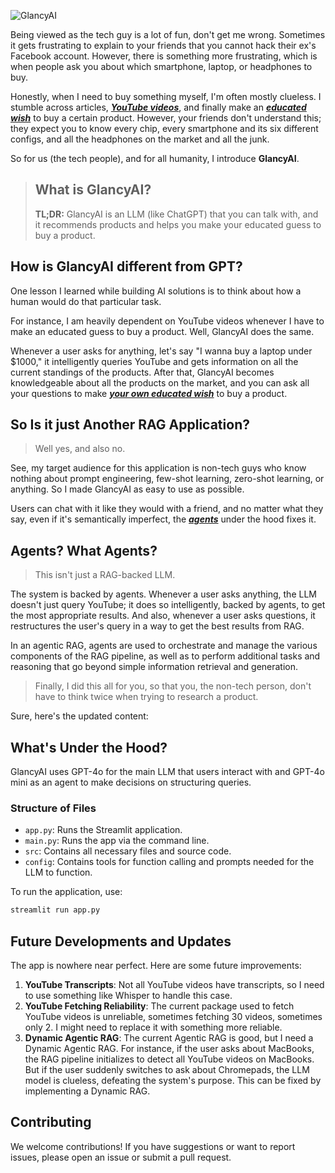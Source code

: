 ![GlancyAI](assets/GlancyAI.gif)

Being viewed as the tech guy is a lot of fun, don't get me wrong. Sometimes it gets frustrating to explain to your friends that you cannot hack their ex's Facebook account. However, there is something more frustrating, which is when people ask you about which smartphone, laptop, or headphones to buy.

Honestly, when I need to buy something myself, I'm often mostly clueless. I stumble across articles, ***[YouTube videos]()***, and finally make an ***[educated wish]()*** to buy a certain product. However, your friends don't understand this; they expect you to know every chip, every smartphone and its six different configs, and all the headphones on the market and all the junk.

So for us (the tech people), and for all humanity, I introduce **GlancyAI**.

> ## What is GlancyAI?
> 
> **TL;DR:** GlancyAI is an LLM (like ChatGPT) that you can talk with, and it recommends products and helps you make your educated guess to buy a product.

## How is GlancyAI different from GPT?

One lesson I learned while building AI solutions is to think about how a human would do that particular task. 

For instance, I am heavily dependent on YouTube videos whenever I have to make an educated guess to buy a product. Well, GlancyAI does the same. 

Whenever a user asks for anything, let's say "I wanna buy a laptop under $1000," it intelligently queries YouTube and gets information on all the current standings of the products. After that, GlancyAI becomes knowledgeable about all the products on the market, and you can ask all your questions to make ***[your own educated wish]()*** to buy a product.

## So Is it just Another RAG Application?

> Well yes, and also no. 

See, my target audience for this application is non-tech guys who know nothing about prompt engineering, few-shot learning, zero-shot learning, or anything. So I made GlancyAI as easy to use as possible. 

Users can chat with it like they would with a friend, and no matter what they say, even if it's semantically imperfect, the ***[agents]()*** under the hood fixes it.

## Agents? What Agents?

> This isn't just a RAG-backed LLM. 

The system is backed by agents. Whenever a user asks anything, the LLM doesn't just query YouTube; it does so intelligently, backed by agents, to get the most appropriate results. And also, whenever a user asks questions, it restructures the user's query in a way to get the best results from RAG.

In an agentic RAG, agents are used to orchestrate and manage the various components of the RAG pipeline, as well as to perform additional tasks and reasoning that go beyond simple information retrieval and generation.

> Finally, I did this all for you, so that you, the non-tech person, don't have to think twice when trying to research a product.

Sure, here's the updated content:

## What's Under the Hood?

GlancyAI uses GPT-4o for the main LLM that users interact with and GPT-4o mini as an agent to make decisions on structuring queries.

### Structure of Files

- `app.py`: Runs the Streamlit application.
- `main.py`: Runs the app via the command line.
- `src`: Contains all necessary files and source code.
- `config`: Contains tools for function calling and prompts needed for the LLM to function.

To run the application, use:
```sh
streamlit run app.py
```

## Future Developments and Updates

The app is nowhere near perfect. Here are some future improvements:

1. **YouTube Transcripts**: Not all YouTube videos have transcripts, so I need to use something like Whisper to handle this case.
2. **YouTube Fetching Reliability**: The current package used to fetch YouTube videos is unreliable, sometimes fetching 30 videos, sometimes only 2. I might need to replace it with something more reliable.
3. **Dynamic Agentic RAG**: The current Agentic RAG is good, but I need a Dynamic Agentic RAG. For instance, if the user asks about MacBooks, the RAG pipeline initializes to detect all YouTube videos on MacBooks. But if the user suddenly switches to ask about Chromepads, the LLM model is clueless, defeating the system's purpose. This can be fixed by implementing a Dynamic RAG.

## Contributing

We welcome contributions! If you have suggestions or want to report issues, please open an issue or submit a pull request.


